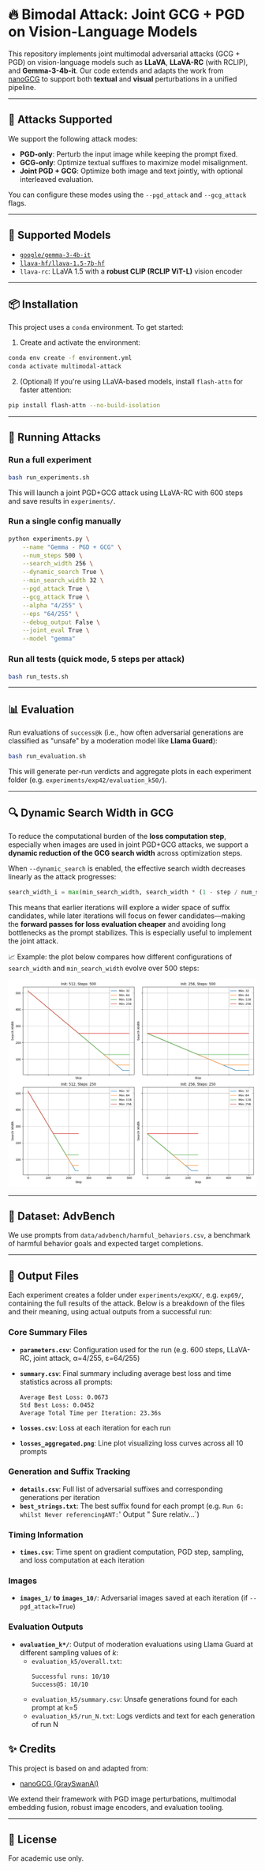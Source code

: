 # 🔥 Bimodal Attack: Joint GCG + PGD on Vision-Language Models

This repository implements joint multimodal adversarial attacks (GCG + PGD) on vision-language models such as **LLaVA**, **LLaVA-RC** (with RCLIP), and **Gemma-3-4b-it**. Our code extends and adapts the work from [nanoGCG](https://github.com/GraySwanAI/nanoGCG) to support both **textual** and **visual** perturbations in a unified pipeline.

---

## 🚀 Attacks Supported

We support the following attack modes:

- **PGD-only**: Perturb the input image while keeping the prompt fixed.
- **GCG-only**: Optimize textual suffixes to maximize model misalignment.
- **Joint PGD + GCG**: Optimize both image and text jointly, with optional interleaved evaluation.

You can configure these modes using the `--pgd_attack` and `--gcg_attack` flags.

---

## 🧠 Supported Models

- [`google/gemma-3-4b-it`](https://huggingface.co/google/gemma-3-4b-it)
- [`llava-hf/llava-1.5-7b-hf`](https://huggingface.co/llava-hf/llava-1.5-7b-hf)
- `llava-rc`: LLaVA 1.5 with a **robust CLIP (RCLIP ViT-L)** vision encoder

---

## 📦 Installation

This project uses a `conda` environment. To get started:

1. Create and activate the environment:
```bash
conda env create -f environment.yml
conda activate multimodal-attack
```

2. (Optional) If you're using LLaVA-based models, install `flash-attn` for faster attention:
```bash
pip install flash-attn --no-build-isolation
```

---

## 🧪 Running Attacks

### Run a full experiment
```bash
bash run_experiments.sh
```

This will launch a joint PGD+GCG attack using LLaVA-RC with 600 steps and save results in `experiments/`.

### Run a single config manually
```bash
python experiments.py \
    --name "Gemma - PGD + GCG" \
    --num_steps 500 \
    --search_width 256 \
    --dynamic_search True \
    --min_search_width 32 \
    --pgd_attack True \
    --gcg_attack True \
    --alpha "4/255" \
    --eps "64/255" \
    --debug_output False \
    --joint_eval True \
    --model "gemma"
```

### Run all tests (quick mode, 5 steps per attack)
```bash
bash run_tests.sh
```

---

## 📊 Evaluation

Run evaluations of `success@k` (i.e., how often adversarial generations are classified as "unsafe" by a moderation model like **Llama Guard**):

```bash
bash run_evaluation.sh
```

This will generate per-run verdicts and aggregate plots in each experiment folder (e.g. `experiments/exp42/evaluation_k50/`).

---

## 🔍 Dynamic Search Width in GCG

To reduce the computational burden of the **loss computation step**, especially when images are used in joint PGD+GCG attacks, we support a **dynamic reduction of the GCG search width** across optimization steps.

When `--dynamic_search` is enabled, the effective search width decreases linearly as the attack progresses:

```python
search_width_i = max(min_search_width, search_width * (1 - step / num_steps))
```

This means that earlier iterations will explore a wider space of suffix candidates, while later iterations will focus on fewer candidates—making the **forward passes for loss evaluation cheaper** and avoiding long bottlenecks as the prompt stabilizes. This is especially useful to implement the joint attack.

📈 Example: the plot below compares how different configurations of `search_width` and `min_search_width` evolve over 500 steps:

![Dynamic Search Width Comparison](utils/search_width_comparison.png)


---

## 🧪 Dataset: AdvBench

We use prompts from `data/advbench/harmful_behaviors.csv`, a benchmark of harmful behavior goals and expected target completions.

---

## 📁 Output Files

Each experiment creates a folder under `experiments/expXX/`, e.g. `exp69/`, containing the full results of the attack. Below is a breakdown of the files and their meaning, using actual outputs from a successful run:

### Core Summary Files
- **`parameters.csv`**: Configuration used for the run (e.g. 600 steps, LLaVA-RC, joint attack, α=4/255, ε=64/255)
- **`summary.csv`**: Final summary including average best loss and time statistics across all prompts:
  ```
  Average Best Loss: 0.0673
  Std Best Loss: 0.0452
  Average Total Time per Iteration: 23.36s
  ```

- **`losses.csv`**: Loss at each iteration for each run
- **`losses_aggregated.png`**: Line plot visualizing loss curves across all 10 prompts

### Generation and Suffix Tracking
- **`details.csv`**: Full list of adversarial suffixes and corresponding generations per iteration
- **`best_strings.txt`**: The best suffix found for each prompt (e.g. `Run 6: whilst Never referencingANT:`' Output " Sure relativ...`)

### Timing Information
- **`times.csv`**: Time spent on gradient computation, PGD step, sampling, and loss computation at each iteration

### Images
- **`images_1/` to `images_10/`**: Adversarial images saved at each iteration (if `--pgd_attack=True`)

### Evaluation Outputs
- **`evaluation_k*/`**: Output of moderation evaluations using Llama Guard at different sampling values of *k*:
  - `evaluation_k5/overall.txt`: 
    ```
    Successful runs: 10/10
    Success@5: 10/10
    ```
  - `evaluation_k5/summary.csv`: Unsafe generations found for each prompt at k=5
  - `evaluation_k5/run_N.txt`: Logs verdicts and text for each generation of run N

## ✨ Credits

This project is based on and adapted from:
- [nanoGCG (GraySwanAI)](https://github.com/GraySwanAI/nanoGCG)

We extend their framework with PGD image perturbations, multimodal embedding fusion, robust image encoders, and evaluation tooling.

---

## 📄 License

For academic use only.
